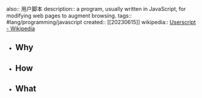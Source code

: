 also:: 用户脚本
description:: a program, usually written in JavaScript, for modifying web pages to augment browsing.
tags:: #lang/programming/javascript
created:: [[20230615]]
wikipedia:: [Userscript - Wikipedia](https://en.wikipedia.org/wiki/Userscript)

- ## Why
- ## How
- ## What